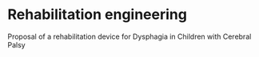 # Rehabilitation engineering
Proposal of a rehabilitation device for Dysphagia in Children with Cerebral Palsy
